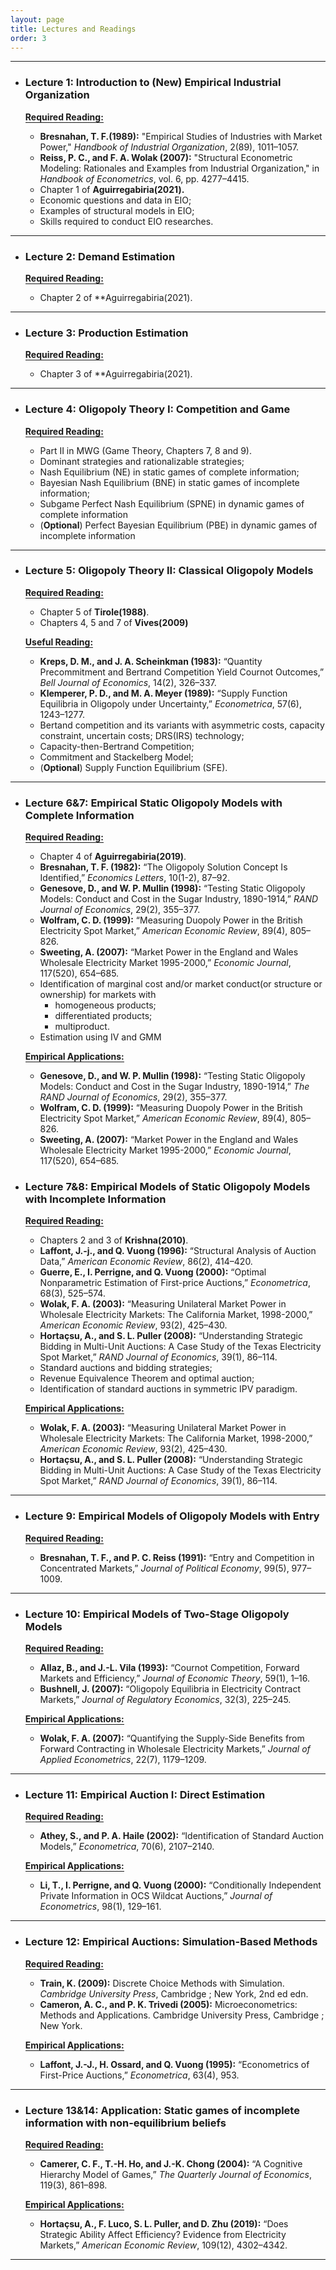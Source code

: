 ```yaml
---
layout: page
title: Lectures and Readings
order: 3
---
```

***

- ### Lecture 1: Introduction to (New) Empirical Industrial Organization

    <span style="border-bottom:1.5px solid">**Required Reading:** </span>  
     - **Bresnahan, T. F.(1989):** "Empirical Studies of Industries with Market Power," *Handbook of Industrial Organization*, 2(89), 1011–1057.  
     - **Reiss, P. C., and F. A. Wolak (2007):** "Structural Econometric Modeling: Rationales and Examples from Industrial Organization," in *Handbook of Econometrics*, vol. 6, pp. 4277–4415.  
     - Chapter 1 of **Aguirregabiria(2021).**
     
    * Economic questions and data in EIO;  
    * Examples of structural models in EIO;  
    * Skills required to conduct EIO researches.

***

- ### Lecture 2: Demand Estimation  

    <span style="border-bottom:1.5px solid">**Required Reading:** </span>  
    - Chapter 2 of **Aguirregabiria(2021).

***

- ### Lecture 3: Production Estimation

    <span style="border-bottom:1.5px solid">**Required Reading:** </span>  
    - Chapter 3 of **Aguirregabiria(2021).

***

- ### Lecture 4: Oligopoly Theory I: Competition and Game

    <span style="border-bottom:1.5px solid">**Required Reading:** </span>  
    - Part II in MWG (Game Theory, Chapters 7, 8 and 9).

    * Dominant strategies and rationalizable strategies;
    * Nash Equilibrium (NE) in static games of complete information;
    * Bayesian Nash Equilibrium (BNE) in static games of incomplete information;
    * Subgame Perfect Nash Equilibrium (SPNE) in dynamic games of complete information
    * (**Optional**) Perfect Bayesian Equilibrium (PBE) in dynamic games of incomplete information

***

- ### Lecture 5: Oligopoly Theory II: Classical Oligopoly Models

    <span style="border-bottom:1.5px solid">**Required Reading:** </span>  
    - Chapter 5 of **Tirole(1988)**.  
    - Chapters 4, 5 and 7 of **Vives(2009)**  
    
    <span style="border-bottom:1.5px solid">**Useful Reading:** </span>  
    - **Kreps, D. M., and J. A. Scheinkman (1983):** “Quantity Precommitment and Bertrand Competition Yield Cournot Outcomes,” *Bell Journal of Economics*, 14(2), 326–337.  
    - **Klemperer, P. D., and M. A. Meyer (1989):** “Supply Function Equilibria in Oligopoly under Uncertainty,” *Econometrica*, 57(6), 1243–1277.  
    
    * Bertand competition and its variants with asymmetric costs, capacity constraint, uncertain costs; DRS(IRS) technology;  
    * Capacity-then-Bertrand Competition;  
    * Commitment and Stackelberg Model;  
    * (**Optional**) Supply Function Equilibrium (SFE).  
    
***

- ### Lecture 6&7: Empirical Static Oligopoly Models with Complete Information  

    <span style="border-bottom:1.5px solid">**Required Reading:** </span>  
    - Chapter 4 of **Aguirregabiria(2019)**.  
    - **Bresnahan, T. F. (1982):** “The Oligopoly Solution Concept Is Identified,” *Economics Letters*, 10(1-2), 87–92.  
    - **Genesove, D., and W. P. Mullin (1998):** “Testing Static Oligopoly Models: Conduct and Cost in the Sugar Industry, 1890-1914,” *RAND Journal of Economics*, 29(2), 355–377.  
    - **Wolfram, C. D. (1999):** “Measuring Duopoly Power in the British Electricity Spot Market,” *American Economic Review*, 89(4), 805–826.  
    - **Sweeting, A. (2007):** “Market Power in the England and Wales Wholesale Electricity Market 1995-2000,” *Economic Journal*, 117(520), 654–685.  
    
    * Identification of marginal cost and/or market conduct(or structure or ownership) for markets with
      - homogeneous products;  
      - differentiated products;  
      - multiproduct.  
    * Estimation using IV and GMM  

    <span style="border-bottom:1.5px solid">**Empirical Applications:** </span>  
    - **Genesove, D., and W. P. Mullin (1998):** “Testing Static Oligopoly Models: Conduct and Cost in the Sugar Industry, 1890-1914,” *The RAND Journal of Economics*, 29(2), 355–377.
    - **Wolfram, C. D. (1999):** “Measuring Duopoly Power in the British Electricity Spot Market,” *American Economic Review*, 89(4), 805–826.  
    - **Sweeting, A. (2007):** “Market Power in the England and Wales Wholesale Electricity Market 1995-2000,” *Economic Journal*, 117(520), 654–685.  


- ### Lecture 7&8: Empirical Models of Static Oligopoly Models with Incomplete Information  

    <span style="border-bottom:1.5px solid">**Required Reading:** </span>   
    - Chapters 2 and 3 of **Krishna(2010)**.  
    - **Laffont, J.-j., and Q. Vuong (1996):** “Structural Analysis of Auction Data,” *American Economic Review*, 86(2), 414–420.  
    - **Guerre, E., I. Perrigne, and Q. Vuong (2000):** “Optimal Nonparametric Estimation of First-price Auctions,” *Econometrica*, 68(3), 525–574.  
    - **Wolak, F. A. (2003):** “Measuring Unilateral Market Power in Wholesale Electricity Markets: The California Market, 1998-2000,” *American Economic Review*, 93(2), 425–430.  
    - **Hortaçsu, A., and S. L. Puller (2008):** “Understanding Strategic Bidding in Multi-Unit Auctions: A Case Study of the Texas Electricity Spot Market,” *RAND Journal of Economics*, 39(1), 86–114.  
    
    * Standard auctions and bidding strategies;  
    * Revenue Equivalence Theorem and optimal auction;  
    * Identification of standard auctions in symmetric IPV paradigm.  
    
    <span style="border-bottom:1.5px solid">**Empirical Applications:** </span>  
    - **Wolak, F. A. (2003):** “Measuring Unilateral Market Power in Wholesale Electricity Markets: The California Market, 1998-2000,” *American Economic Review*, 93(2), 425–430.  
    - **Hortaçsu, A., and S. L. Puller (2008):** “Understanding Strategic Bidding in Multi-Unit Auctions: A Case Study of the Texas Electricity Spot Market,” *RAND Journal of Economics*, 39(1), 86–114.  

***

- ### Lecture 9: Empirical Models of Oligopoly Models with Entry
    
    <span style="border-bottom:1.5px solid">**Required Reading:** </span>   
    - **Bresnahan, T. F., and P. C. Reiss (1991):** “Entry and Competition in Concentrated Markets,” *Journal of Political Economy*, 99(5), 977–1009.

***

- ### Lecture 10: Empirical Models of Two-Stage Oligopoly Models
    
    <span style="border-bottom:1.5px solid">**Required Reading:** </span>   
    - **Allaz, B., and J.-L. Vila (1993):** “Cournot Competition, Forward Markets and Efficiency,” *Journal of Economic Theory*, 59(1), 1–16.
    - **Bushnell, J. (2007):** “Oligopoly Equilibria in Electricity Contract Markets,” *Journal of Regulatory Economics*, 32(3), 225–245.

    <span style="border-bottom:1.5px solid">**Empirical Applications:** </span>  
    - **Wolak, F. A. (2007):** “Quantifying the Supply-Side Benefits from Forward Contracting in Wholesale Electricity Markets,” *Journal of Applied Econometrics*, 22(7), 1179–1209.

***

- ### Lecture 11: Empirical Auction I: Direct Estimation

    <span style="border-bottom:1.5px solid">**Required Reading:** </span>  
    - **Athey, S., and P. A. Haile (2002):** “Identification of Standard Auction Models,” *Econometrica*, 70(6), 2107–2140.

    <span style="border-bottom:1.5px solid">**Empirical Applications:** </span>  
    - **Li, T., I. Perrigne, and Q. Vuong (2000):** “Conditionally Independent Private Information in OCS Wildcat Auctions,” *Journal of Econometrics*, 98(1), 129–161.

***

- ### Lecture 12: Empirical Auctions: Simulation-Based Methods

    <span style="border-bottom:1.5px solid">**Required Reading:** </span>  
    - **Train, K. (2009):** Discrete Choice Methods with Simulation. *Cambridge University Press*, Cambridge ; New York, 2nd ed edn.
    - **Cameron, A. C., and P. K. Trivedi (2005):** Microeconometrics: Methods and Applications. Cambridge University Press, Cambridge ; New York.
    
    <span style="border-bottom:1.5px solid">**Empirical Applications:** </span>  
    - **Laffont, J.-J., H. Ossard, and Q. Vuong (1995):** “Econometrics of First-Price Auctions,” *Econometrica*, 63(4), 953.

***

- ### Lecture 13&14: Application: Static games of incomplete information with non-equilibrium beliefs

    <span style="border-bottom:1.5px solid">**Required Reading:** </span>  
    - **Camerer, C. F., T.-H. Ho, and J.-K. Chong (2004):** “A Cognitive Hierarchy Model of Games,” *The Quarterly Journal of Economics*, 119(3), 861–898.
    
    <span style="border-bottom:1.5px solid">**Empirical Applications:** </span>  
    - **Hortaçsu, A., F. Luco, S. L. Puller, and D. Zhu (2019):** “Does Strategic Ability Affect Efficiency? Evidence from Electricity Markets,” *American Economic Review*, 109(12), 4302–4342.
    
 ***



  
